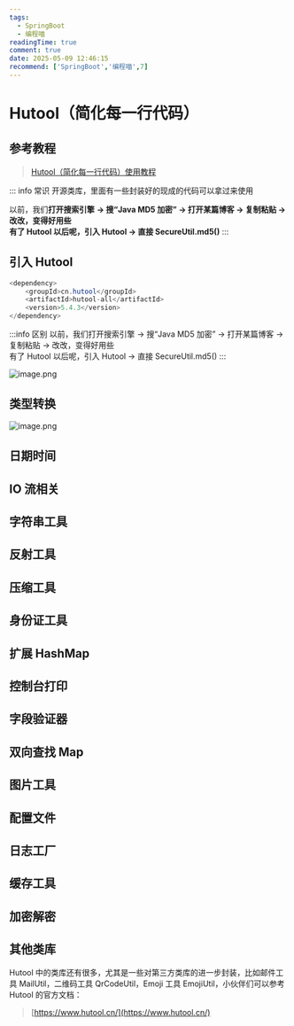 ```yaml
---
tags:
  - SpringBoot
  - 编程喵
readingTime: true
comment: true
date: 2025-05-09 12:46:15
recommend: ['SpringBoot','编程喵',7]
---
```


# Hutool（简化每一行代码）

## 参考教程

>[Hutool（简化每一行代码）使用教程](https://www.yuque.com/itwanger/vn4p17/lbygri)

::: info 常识
开源类库，里面有一些封装好的现成的代码可以拿过来使用

以前，我们**打开搜索引擎** **-> 搜“Java MD5 加密” -> 打开某篇博客 -> 复制粘贴 -> 改改，变得好用些**  
**有了 Hutool 以后呢，引入 Hutool -> 直接 SecureUtil.md5()**
:::
## 引入 Hutool

```Java
<dependency>
    <groupId>cn.hutool</groupId>
    <artifactId>hutool-all</artifactId>
    <version>5.4.3</version>
</dependency>
```

:::info 区别
以前，我们打开搜索引擎 -> 搜“Java MD5 加密” -> 打开某篇博客 -> 复制粘贴 -> 改改，变得好用些  
有了 Hutool 以后呢，引入 Hutool -> 直接 SecureUtil.md5()
:::

![image.png](https://imgsbo.oss-cn-shanghai.aliyuncs.com/undefined20250509124459746.png)

## 类型转换

![image.png](https://imgsbo.oss-cn-shanghai.aliyuncs.com/undefined20250509124520255.png)

## 日期时间

## IO 流相关

## 字符串工具

## 反射工具

## 压缩工具

## 身份证工具

## 扩展 HashMap

## 控制台打印

## 字段验证器

## 双向查找 Map

## 图片工具

## 配置文件

## 日志工厂

## 缓存工具

## 加密解密

## 其他类库

Hutool 中的类库还有很多，尤其是一些对第三方类库的进一步封装，比如邮件工具 MailUtil，二维码工具 QrCodeUtil，Emoji 工具 EmojiUtil，小伙伴们可以参考 Hutool 的官方文档：
>[https://www.hutool.cn/](https://www.hutool.cn/)


